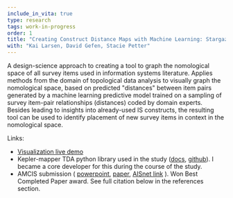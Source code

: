 ```yaml
---
include_in_vita: true
type: research
tags: work-in-progress
order: 1
title: "Creating Construct Distance Maps with Machine Learning: Stargazing Trust"
with: "Kai Larsen, David Gefen, Stacie Petter"
---
```


A design-science approach to creating a tool to graph the nomological space of all survey items used
in information systems literature. Applies methods from the domain of topological data analysis to visually graph the
nomological space, based on predicted "distances" between item pairs generated by a machine learning predictive model
trained on a sampling of survey item-pair relationships (distances) coded by domain experts. Besides leading
to insights into already-used IS constructs, the resulting tool can be used to identify placement of new survey items
in context in the nomological space.

Links:
- [Visualization live demo](http://constructapalooza.herokuapp.com/visualizations/mapper_visualization_output.html)
- Kepler-mapper TDA python library used in the study ([docs](https://kepler-mapper.scikit-tda.org/en/latest/), [github](https://github.com/scikit-tda/kepler-mapper)). I became a core developer for this during the course of the study.
- AMCIS submission (
  [powerpoint](https://www.dropbox.com/s/s27x4no4rem32yi/visualization%20figures.pptx?dl=0),
  [paper](https://www.dropbox.com/s/tdpihd1wv6czfiy/AMCIS2020_Stargazing_CameraReady_20200424_Final%20-%20keplermapper_update.pdf?dl=0),
  [AISnet link](https://aisel.aisnet.org/amcis2020/meta_research_is/meta_research_is/4/)
  ). Won Best Completed Paper award. See full citation below in the references section.
